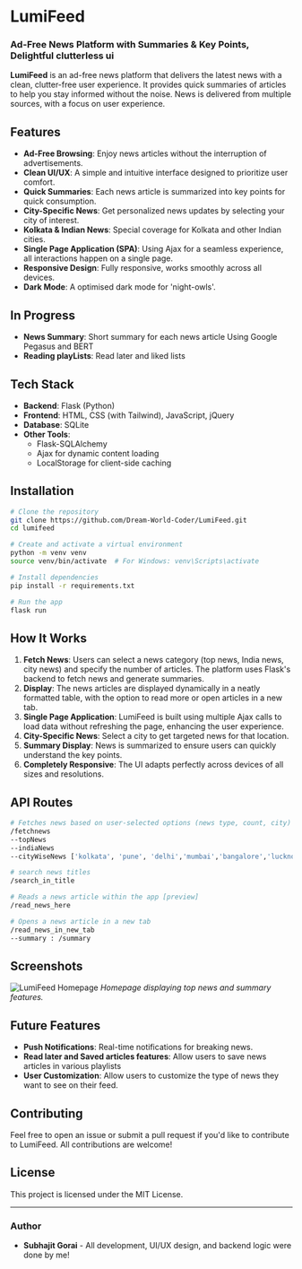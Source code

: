 # LumiFeed

### Ad-Free News Platform with Summaries & Key Points, Delightful clutterless ui

**LumiFeed** is an ad-free news platform that delivers the latest news with a clean, clutter-free user experience. It provides quick summaries of articles to help you stay informed without the noise. News is delivered from multiple sources, with a focus on user experience.

## Features

- **Ad-Free Browsing**: Enjoy news articles without the interruption of advertisements.
- **Clean UI/UX**: A simple and intuitive interface designed to prioritize user comfort.
- **Quick Summaries**: Each news article is summarized into key points for quick consumption.
- **City-Specific News**: Get personalized news updates by selecting your city of interest.
- **Kolkata & Indian News**: Special coverage for Kolkata and other Indian cities.
- **Single Page Application (SPA)**: Using Ajax for a seamless experience, all interactions happen on a single page.
- **Responsive Design**: Fully responsive, works smoothly across all devices.
- **Dark Mode**: A optimised dark mode for 'night-owls'.

## In Progress

- **News Summary**: Short summary for each news article Using Google Pegasus and BERT
- **Reading playLists**: Read later and liked lists

## Tech Stack

- **Backend**: Flask (Python)
- **Frontend**: HTML, CSS (with Tailwind), JavaScript, jQuery
- **Database**: SQLite
- **Other Tools**:
  - Flask-SQLAlchemy
  - Ajax for dynamic content loading
  - LocalStorage for client-side caching

## Installation

```bash
# Clone the repository
git clone https://github.com/Dream-World-Coder/LumiFeed.git
cd lumifeed

# Create and activate a virtual environment
python -m venv venv
source venv/bin/activate  # For Windows: venv\Scripts\activate

# Install dependencies
pip install -r requirements.txt

# Run the app
flask run
```

## How It Works

1. **Fetch News**: Users can select a news category (top news, India news, city news) and specify the number of articles. The platform uses Flask's backend to fetch news and generate summaries.
2. **Display**: The news articles are displayed dynamically in a neatly formatted table, with the option to read more or open articles in a new tab.
3. **Single Page Application**: LumiFeed is built using multiple Ajax calls to load data without refreshing the page, enhancing the user experience.
4. **City-Specific News**: Select a city to get targeted news for that location.
5. **Summary Display**: News is summarized to ensure users can quickly understand the key points.
6. **Completely Responsive**: The UI adapts perfectly across devices of all sizes and resolutions.

## API Routes

```bash
# Fetches news based on user-selected options (news type, count, city)
/fetchnews
--topNews
--indiaNews
--cityWiseNews ['kolkata', 'pune', 'delhi','mumbai','bangalore','lucknow']

# search news titles
/search_in_title

# Reads a news article within the app [preview]
/read_news_here

# Opens a news article in a new tab
/read_news_in_new_tab
--summary : /summary
```

## Screenshots

![LumiFeed Homepage](path/to/screenshot1.png)
_Homepage displaying top news and summary features._

## Future Features

- **Push Notifications**: Real-time notifications for breaking news.
- **Read later and Saved articles features**: Allow users to save news articles in various playlists
- **User Customization**: Allow users to customize the type of news they want to see on their feed.

## Contributing

Feel free to open an issue or submit a pull request if you'd like to contribute to LumiFeed. All contributions are welcome!

## License

This project is licensed under the MIT License.

---

### Author

- **Subhajit Gorai** - All development, UI/UX design, and backend logic were done by me!
